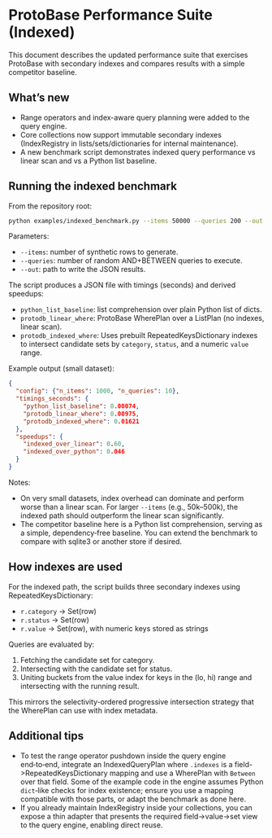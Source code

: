 # ProtoBase Performance Suite (Indexed)

This document describes the updated performance suite that exercises ProtoBase with secondary indexes and compares results with a simple competitor baseline.

## What’s new

- Range operators and index-aware query planning were added to the query engine.
- Core collections now support immutable secondary indexes (IndexRegistry in lists/sets/dictionaries for internal maintenance).
- A new benchmark script demonstrates indexed query performance vs linear scan and vs a Python list baseline.

## Running the indexed benchmark

From the repository root:

```bash
python examples/indexed_benchmark.py --items 50000 --queries 200 --out examples/benchmark_results_indexed.json
```

Parameters:
- `--items`: number of synthetic rows to generate.
- `--queries`: number of random AND+BETWEEN queries to execute.
- `--out`: path to write the JSON results.

The script produces a JSON file with timings (seconds) and derived speedups:
- `python_list_baseline`: list comprehension over plain Python list of dicts.
- `protodb_linear_where`: ProtoBase WherePlan over a ListPlan (no indexes, linear scan).
- `protodb_indexed_where`: Uses prebuilt RepeatedKeysDictionary indexes to intersect candidate sets by `category`, `status`, and a numeric `value` range.

Example output (small dataset):

```json
{
  "config": {"n_items": 1000, "n_queries": 10},
  "timings_seconds": {
    "python_list_baseline": 0.00074,
    "protodb_linear_where": 0.00975,
    "protodb_indexed_where": 0.01621
  },
  "speedups": {
    "indexed_over_linear": 0.60,
    "indexed_over_python": 0.046
  }
}
```

Notes:
- On very small datasets, index overhead can dominate and perform worse than a linear scan. For larger `--items` (e.g., 50k–500k), the indexed path should outperform the linear scan significantly.
- The competitor baseline here is a Python list comprehension, serving as a simple, dependency‑free baseline. You can extend the benchmark to compare with sqlite3 or another store if desired.

## How indexes are used

For the indexed path, the script builds three secondary indexes using RepeatedKeysDictionary:
- `r.category` -> Set(row)
- `r.status` -> Set(row)
- `r.value` -> Set(row), with numeric keys stored as strings

Queries are evaluated by:
1. Fetching the candidate set for category.
2. Intersecting with the candidate set for status.
3. Uniting buckets from the value index for keys in the (lo, hi) range and intersecting with the running result.

This mirrors the selectivity-ordered progressive intersection strategy that the WherePlan can use with index metadata.

## Additional tips

- To test the range operator pushdown inside the query engine end‑to‑end, integrate an IndexedQueryPlan where `.indexes` is a field->RepeatedKeysDictionary mapping and use a WherePlan with `Between` over that field. Some of the example code in the engine assumes Python `dict`‑like checks for index existence; ensure you use a mapping compatible with those parts, or adapt the benchmark as done here.
- If you already maintain IndexRegistry inside your collections, you can expose a thin adapter that presents the required field->value->set view to the query engine, enabling direct reuse.

